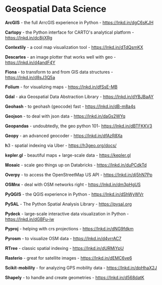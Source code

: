 # Geospatial Data Science

𝐀𝐫𝐜𝐆𝐈𝐒 - the full ArrcGIS experience in Python - https://lnkd.in/dgC6sKJH

𝐂𝐚𝐫𝐭𝐨𝐩𝐲 - the Python interface for CARTO's analytical platform - https://lnkd.in/dc8ijXRg

𝐂𝐨𝐧𝐭𝐞𝐱𝐭𝐢𝐥𝐲 - a cool map visualization tool - https://lnkd.in/dTdQsmKX

𝐃𝐞𝐬𝐜𝐚𝐫𝐭𝐞𝐬 - an image plotter that works well with geo - https://lnkd.in/d4andF4Y

𝐅𝐢𝐨𝐧𝐚 - to transform to and from GIS data structures - https://lnkd.in/d8sJ3Q5a

𝐅𝐨𝐥𝐢𝐮𝐦 - for visualizing maps - https://lnkd.in/dfSsE-MB

𝐆𝐝𝐚𝐥 - aka Geospatial Data Abstraction Library - https://lnkd.in/dYBJBaAY

𝐆𝐞𝐨𝐡𝐚𝐬𝐡 - to geohash (geocode) fast - https://lnkd.in/dB-m8a4s

𝐆𝐞𝐨𝐣𝐬𝐨𝐧 - to deal with json data - https://lnkd.in/daGs2WYq

𝐆𝐞𝐨𝐩𝐚𝐧𝐝𝐚𝐬 - undoubtedly, the geo python 101- https://lnkd.in/dBTFKKV3

𝐆𝐞𝐨𝐩𝐲 - an advanced geocoder - https://lnkd.in/dfAzR8Xa

𝐡3 - spatial indexing via Uber - https://h3geo.org/docs/

𝐤𝐞𝐩𝐥𝐞𝐫.𝐠𝐥 - beautiful maps + large-scale data - https://kepler.gl

𝐌𝐨𝐬𝐚𝐢𝐜 - scale geo things up on Databricks - https://lnkd.in/duPCdkTd

𝐎𝐯𝐞𝐫𝐩𝐲 - to access the OpenStreetMap US API - https://lnkd.in/dj5hN7Pp

𝐎𝐒𝐌𝐧𝐱 - deal with OSM networks right - https://lnkd.in/dm3pHgUS

𝐏𝐲𝐐𝐆𝐈𝐒 - the QGIS experience in Python - https://lnkd.in/dShWyWVr

𝐏𝐲𝐒𝐀𝐋 - The Python Spatial Analysis Library - https://pysal.org

𝐏𝐲𝐝𝐞𝐜𝐤 - large-scale interactive data visualization in Python - https://lnkd.in/dGBFu-iw

𝐏𝐲𝐩𝐫𝐨𝐣 - helping with crs projections - https://lnkd.in/dNG9fdkm

𝐏𝐲𝐫𝐨𝐬𝐦 - to visualize OSM data - https://lnkd.in/d4vrrAC7

𝐑𝐓𝐫𝐞𝐞 - classic spatial indexing - https://lnkd.in/dURMiYpU

𝐑𝐚𝐬𝐭𝐞𝐫𝐢𝐨 - great for satellite images - https://lnkd.in/dEMC6ve6

𝐒𝐜𝐢𝐤𝐢𝐭-𝐦𝐨𝐛𝐢𝐥𝐢𝐭𝐲 - for analyzing GPS mobility data - https://lnkd.in/dpHhaX2J

𝐒𝐡𝐚𝐩𝐞𝐥𝐲 - to handle and create geometries - https://lnkd.in/d568datK
